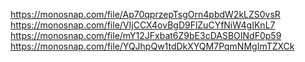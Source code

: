 https://monosnap.com/file/Ap70qprzepTsgOrn4pbdW2kLZS0vsR
https://monosnap.com/file/VIjCCX4ovBgD9FlZuCYfNiW4gIKnL7
https://monosnap.com/file/mY12JFxbat6Z9bE3cDASBOINdF0p59
https://monosnap.com/file/YQJhpQw1tdDkXYQM7PqmNMgImTZXCk
